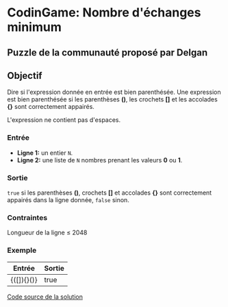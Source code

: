# CodinGame: Nombre d'échanges minimum

## Puzzle de la communauté proposé par Delgan

## Objectif

Dire si l'expression donnée en entrée est bien parenthésée. Une expression est bien parenthésée si les parenthèses **()**, les crochets **[]** et les accolades **{}** sont correctement appairés.

L'expression ne contient pas d'espaces.

### Entrée
- **Ligne 1:** un entier `N`.
- **Ligne 2:** une liste de `N` nombres prenant les valeurs **0** ou **1**.

### Sortie
`true` si les parenthèses **()**, crochets **[]** et accolades **{}** sont correctement appairés dans la ligne donnée, `false` sinon.

### Contraintes
Longueur de la ligne ≤ 2048

### Exemple

Entrée | Sortie
------------ | -------------
{([]){}()} | true

[Code source de la solution](https://github.com/Kous92/CodinGame-Swift-FR-/blob/main/Puzzles%20classiques/Facile/Expressions%20parenth%C3%A9s%C3%A9es/expressionsParenth%C3%A9s%C3%A9es.swift)